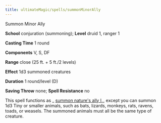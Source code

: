 ```yaml
---
title: ultimateMagic/spells/summonMinorAlly
---
```

Summon Minor Ally

**School** conjuration (summoning); **Level** druid 1, ranger 1

**Casting Time** 1 round

**Components** V, S, DF

**Range** close (25 ft. + 5 ft./2 levels)

**Effect** 1d3 summoned creatures

**Duration** 1 round/level (D)

**Saving Throw** none; **Spell Resistance** no

This spell functions as _ [summon nature's ally I](spells/summonNatureSAlly.md#_summon-nature-s-ally-i)_, except you can summon 1d3 Tiny or smaller animals, such as bats, lizards, monkeys, rats, ravens, toads, or weasels. The summoned animals must all be the same type of creature.

